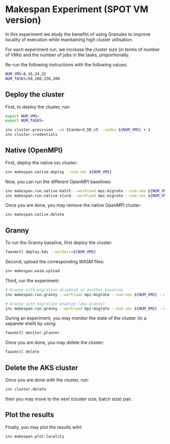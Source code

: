 # Makespan Experiment (SPOT VM version)

In this experiment we study the benefits of using Granules to improve locality
of execution while maintaining high cluster utilisation.

For each experiment run, we increase the cluster size (in terms of number of
VMs) and the number of jobs in the tasks, proportionally.

Re-run the following instructions with the following values:

```bash
NUM_VMS=8,16,24,32
NUM_TASKS=50,100,150,200
```

## Deploy the cluster

First, to deploy the cluster, run:

```bash
export NUM_VMS=
export NUM_TASKS=

inv cluster.provision --vm Standard_D8_v5 --nodes ${NUM_VMS} + 1
inv cluster.credentials
```

## Native (OpenMPI)

First, deploy the native `k8s` cluster:

```bash
inv makespan.native.deploy --num-vms ${NUM_VMS}
```

Now, you can run the different OpenMPI baselines:

```bash
inv makespan.run.native-batch --workload mpi-migrate --num-vms ${NUM_VMS} --num-tasks ${NUM_TASKS}
inv makespan.run.native-slurm --workload mpi-migrate --num-vms ${NUM_VMS} --num-tasks ${NUM_TASKS}
```

Once you are done, you may remove the native OpenMPI cluster:

```bash
inv makespan.native.delete
```

## Granny

To run the Granny baseline, first deploy the cluster:

```bash
faasmctl deploy.k8s --workers=${NUM_VMS}
```

Second, upload the corresponding WASM files:

```bash
inv makespan.wasm.upload
```

Third, run the experiment:

```bash
# Granny with migration disabled as another baseline
inv makespan.run.granny --workload mpi-migrate --num-vms ${NUM_VMS} --num-tasks ${NUM_TASKS}

# Granny with migration enabled (aka Granny)
inv makespan.run.granny --workload mpi-migrate --num-vms ${NUM_VMS} --num-tasks ${NUM_TASKS} --migrate
```

During an experiment, you may monitor the state of the cluster (in a separete
shell) by using:

```bash
faasmctl monitor.planner
```

Once you are done, you may delete the cluster:

```bash
faasmctl delete
```

## Delete the AKS cluster

Once you are done with the cluster, run:

```bash
inv cluster.delete
```

then you may move to the next (cluster size, batch size) pair.

## Plot the results

Finally, you may plot the results wiht:

```bash
inv makespan.plot.locality
```
